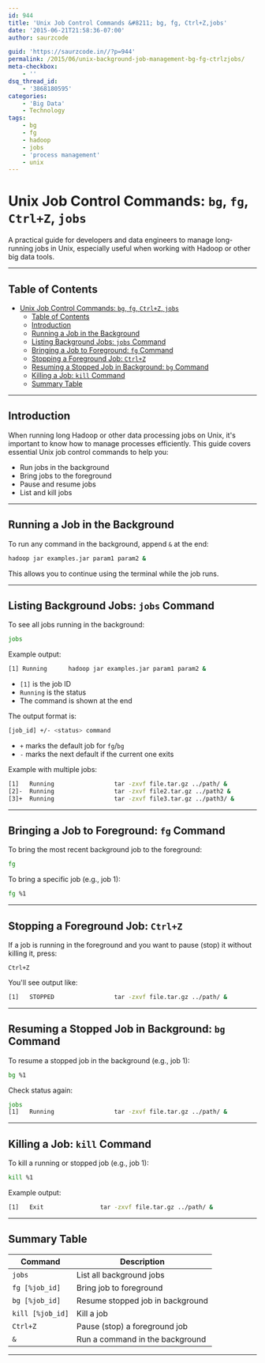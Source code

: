 ```yaml
---
id: 944
title: 'Unix Job Control Commands &#8211; bg, fg, Ctrl+Z,jobs'
date: '2015-06-21T21:58:36-07:00'
author: saurzcode

guid: 'https://saurzcode.in//?p=944'
permalink: /2015/06/unix-background-job-management-bg-fg-ctrlzjobs/
meta-checkbox:
    - ''
dsq_thread_id:
    - '3868180595'
categories:
    - 'Big Data'
    - Technology
tags:
    - bg
    - fg
    - hadoop
    - jobs
    - 'process management'
    - unix
---
```


# Unix Job Control Commands: `bg`, `fg`, `Ctrl+Z`, `jobs`

A practical guide for developers and data engineers to manage long-running jobs in Unix, especially useful when working with Hadoop or other big data tools.
<!--more-->
---

## Table of Contents

- [Unix Job Control Commands: `bg`, `fg`, `Ctrl+Z`, `jobs`](#unix-job-control-commands-bg-fg-ctrlz-jobs)
  - [Table of Contents](#table-of-contents)
  - [Introduction](#introduction)
  - [Running a Job in the Background](#running-a-job-in-the-background)
  - [Listing Background Jobs: `jobs` Command](#listing-background-jobs-jobs-command)
  - [Bringing a Job to Foreground: `fg` Command](#bringing-a-job-to-foreground-fg-command)
  - [Stopping a Foreground Job: `Ctrl+Z`](#stopping-a-foreground-job-ctrlz)
  - [Resuming a Stopped Job in Background: `bg` Command](#resuming-a-stopped-job-in-background-bg-command)
  - [Killing a Job: `kill` Command](#killing-a-job-kill-command)
  - [Summary Table](#summary-table)

---

## Introduction

When running long Hadoop or other data processing jobs on Unix, it's important to know how to manage processes efficiently. This guide covers essential Unix job control commands to help you:

- Run jobs in the background
- Bring jobs to the foreground
- Pause and resume jobs
- List and kill jobs

---

## Running a Job in the Background

To run any command in the background, append `&` at the end:

```sh
hadoop jar examples.jar param1 param2 &
```

This allows you to continue using the terminal while the job runs.

---

## Listing Background Jobs: `jobs` Command

To see all jobs running in the background:

```sh
jobs
```

Example output:

```sh
[1] Running      hadoop jar examples.jar param1 param2 &
```

- `[1]` is the job ID
- `Running` is the status
- The command is shown at the end

The output format is:

```sh
[job_id] +/- <status> command
```

- `+` marks the default job for `fg`/`bg`
- `-` marks the next default if the current one exits

Example with multiple jobs:

```sh
[1]   Running                 tar -zxvf file.tar.gz ../path/ &
[2]-  Running                 tar -zxvf file2.tar.gz ../path2 &
[3]+  Running                 tar -zxvf file3.tar.gz ../path3/ &
```

---

## Bringing a Job to Foreground: `fg` Command

To bring the most recent background job to the foreground:

```sh
fg
```

To bring a specific job (e.g., job 1):

```sh
fg %1
```

---

## Stopping a Foreground Job: `Ctrl+Z`

If a job is running in the foreground and you want to pause (stop) it without killing it, press:

```
Ctrl+Z
```

You'll see output like:

```sh
[1]   STOPPED                 tar -zxvf file.tar.gz ../path/ &
```

---

## Resuming a Stopped Job in Background: `bg` Command

To resume a stopped job in the background (e.g., job 1):

```sh
bg %1
```

Check status again:

```sh
jobs
[1]   Running                 tar -zxvf file.tar.gz ../path/ &
```

---

## Killing a Job: `kill` Command

To kill a running or stopped job (e.g., job 1):

```sh
kill %1
```

Example output:

```sh
[1]   Exit                tar -zxvf file.tar.gz ../path/ &
```

---

## Summary Table

| Command         | Description                                      |
|----------------|--------------------------------------------------|
| `jobs`         | List all background jobs                         |
| `fg [%job_id]` | Bring job to foreground                          |
| `bg [%job_id]` | Resume stopped job in background                 |
| `kill [%job_id]`| Kill a job                                      |
| `Ctrl+Z`       | Pause (stop) a foreground job                    |
| `&`            | Run a command in the background                  |

---